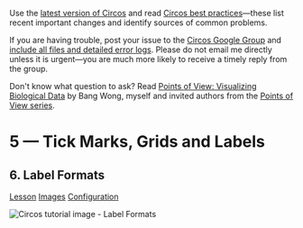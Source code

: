 Use the [latest version of Circos](/software/download/circos/) and read
[Circos best
practices](/documentation/tutorials/reference/best_practices/)—these list
recent important changes and identify sources of common problems.

If you are having trouble, post your issue to the [Circos Google
Group](https://groups.google.com/group/circos-data-visualization) and [include
all files and detailed error logs](/support/support/). Please do not email me
directly unless it is urgent—you are much more likely to receive a timely
reply from the group.

Don't know what question to ask? Read [Points of View: Visualizing Biological
Data](https://www.nature.com/nmeth/journal/v9/n12/full/nmeth.2258.html) by
Bang Wong, myself and invited authors from the [Points of View
series](https://mk.bcgsc.ca/pointsofview).

# 5 — Tick Marks, Grids and Labels

## 6\. Label Formats

[Lesson](/documentation/tutorials/ticks_and_labels/label_format/lesson)
[Images](/documentation/tutorials/ticks_and_labels/label_format/images)
[Configuration](/documentation/tutorials/ticks_and_labels/label_format/configuration)

![Circos tutorial image - Label
Formats](/documentation/tutorials/ticks_and_labels/label_format/img/01.png)

